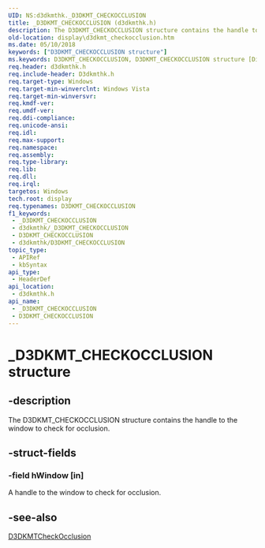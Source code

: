 ```yaml
---
UID: NS:d3dkmthk._D3DKMT_CHECKOCCLUSION
title: _D3DKMT_CHECKOCCLUSION (d3dkmthk.h)
description: The D3DKMT_CHECKOCCLUSION structure contains the handle to the window to check for occlusion.
old-location: display\d3dkmt_checkocclusion.htm
ms.date: 05/10/2018
keywords: ["D3DKMT_CHECKOCCLUSION structure"]
ms.keywords: D3DKMT_CHECKOCCLUSION, D3DKMT_CHECKOCCLUSION structure [Display Devices], OpenGL_Structs_ec86c228-3c85-4fe9-996a-e1b3f08a0ee1.xml, _D3DKMT_CHECKOCCLUSION, d3dkmthk/D3DKMT_CHECKOCCLUSION, display.d3dkmt_checkocclusion
req.header: d3dkmthk.h
req.include-header: D3dkmthk.h
req.target-type: Windows
req.target-min-winverclnt: Windows Vista
req.target-min-winversvr: 
req.kmdf-ver: 
req.umdf-ver: 
req.ddi-compliance: 
req.unicode-ansi: 
req.idl: 
req.max-support: 
req.namespace: 
req.assembly: 
req.type-library: 
req.lib: 
req.dll: 
req.irql: 
targetos: Windows
tech.root: display
req.typenames: D3DKMT_CHECKOCCLUSION
f1_keywords:
 - _D3DKMT_CHECKOCCLUSION
 - d3dkmthk/_D3DKMT_CHECKOCCLUSION
 - D3DKMT_CHECKOCCLUSION
 - d3dkmthk/D3DKMT_CHECKOCCLUSION
topic_type:
 - APIRef
 - kbSyntax
api_type:
 - HeaderDef
api_location:
 - d3dkmthk.h
api_name:
 - _D3DKMT_CHECKOCCLUSION
 - D3DKMT_CHECKOCCLUSION
---
```


# _D3DKMT_CHECKOCCLUSION structure


## -description

The D3DKMT_CHECKOCCLUSION structure contains the handle to the window to check for occlusion.

## -struct-fields

### -field hWindow [in]

A handle to the window to check for occlusion.

## -see-also

<a href="/windows-hardware/drivers/ddi/d3dkmthk/nf-d3dkmthk-d3dkmtcheckocclusion">D3DKMTCheckOcclusion</a>

